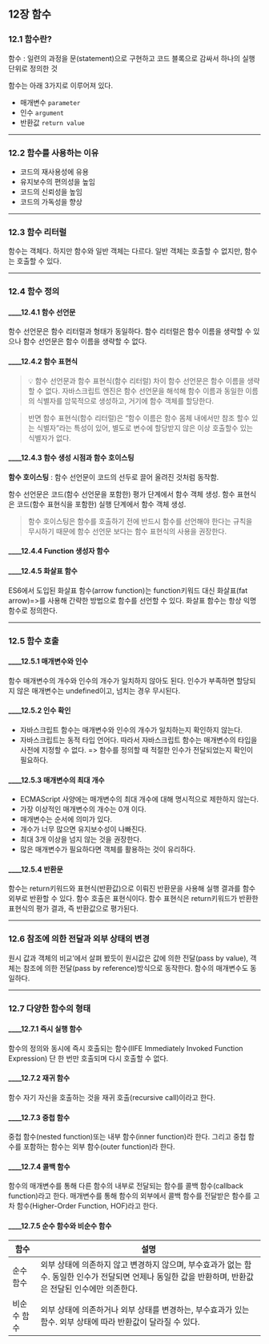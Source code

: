 ## 12장 함수

### 12.1 함수란?
함수 : 일련의 과정을 문(statement)으로 구현하고 코드 블록으로 감싸서 하나의 실행 단위로 정의한 것

함수는 아래 3가지로 이루어져 있다.
- 매개변수 `parameter`
- 인수 `argument`
- 반환값 `return value`


---
### 12.2 함수를 사용하는 이유
- 코드의 재사용성에 유용
- 유지보수의 편의성을 높임
- 코드의 신뢰성을 높임
- 코드의 가독성을 향상

---
### 12.3 함수 리터럴
함수는 객체다.
하지만 함수와 일반 객체는 다르다.
일반 객체는 호출할 수 없지만, 함수는 호출할 수 있다.

---
### 12.4 함수 정의
#### ____12.4.1 함수 선언문

함수 선언문은 함수 리터럴과 형태가 동일하다.
함수 리터럴은 함수 이름을 생략할 수 있으나 함수 선언문은 함수 이름을 생략할 수 없다.

#### ____12.4.2 함수 표현식

>💡 함수 선언문과 함수 표현식(함수 리터럴) 차이
함수 선언문은 함수 이름을 생략할 수 없다.
자바스크립트 엔진은 함수 선언문을 해석해 함수 이름과 동일한 이름의 식별자를 암묵적으로 생성하고, 거기에 함수 객체를 할당한다.

>반면 함수 표현식(함수 리터럴)은 “함수 이름은 함수 몸체 내에서만 참조 할수 있는 식별자”라는 특성이 있어, 별도로 변수에 할당받지 않은 이상 호출할수 있는 식별자가 없다.

#### ____12.4.3 함수 생성 시점과 함수 호이스팅

**함수 호이스팅** : 함수 선언문이 코드의 선두로 끌어 올려진 것처럼 동작함.

함수 선언문은 코드(함수 선언문을 포함한) 평가 단계에서 함수 객체 생성.
함수 표현식은 코드(함수 표현식을 포함한) 실행 단계에서 함수 객체 생성.

> 함수 호이스팅은 함수를 호출하기 전에 반드시 함수를 선언해야 한다는 규칙을 무시하기 때문에 함수 선언문 보다는 함수 표현식의 사용을 권장한다.

#### ____12.4.4 Function 생성자 함수


#### ____12.4.5 화살표 함수
ES6에서 도입된 화살표 함수(arrow function)는 function키워드 대신 화살표(fat arrow)=>를 사용해 간략한 방법으로 함수를 선언할 수 있다.
화살표 함수는 항상 익명함수로 정의한다.

---
### 12.5 함수 호출
#### ____12.5.1 매개변수와 인수
함수 매개변수의 개수와 인수의 개수가 일치하지 않아도 된다.
인수가 부족하면 할당되지 않은 매개변수는 undefined이고, 넘치는 경우 무시된다.
#### ____12.5.2 인수 확인
- 자바스크립트 함수는 매개변수와 인수의 개수가 일치하는지 확인하지 않는다.
- 자바스크립트는 동적 타입 언어다. 따라서 자바스크립트 함수는 매개변수의 타입을 사전에 지정할 수 없다.
=> 함수를 정의할 때 적절한 인수가 전달되었는지 확인이 필요하다.

#### ____12.5.3 매개변수의 최대 개수
- ECMAScript 사양에는 매개변수의 최대 개수에 대해 명시적으로 제한하지 않는다.
- 가장 이상적인 매개변수의 개수는 0개 이다.
- 매개변수는 순서에 의미가 있다.
- 개수가 너무 많으면 유지보수성이 나빠진다.
- 최대 3개 이상을 넘지 않는 것을 권장한다.
- 많은 매개변수가 필요하다면 객체를 활용하는 것이 유리하다.

#### ____12.5.4 반환문
함수는 return키워드와 표현식(반환값)으로 이뤄진 반환문을 사용해 실행 결과를 함수 외부로 반환할 수 있다.
함수 호출은 표현식이다.
함수 표현식은 return키워드가 반환한 표현식의 평가 결과, 즉 반환값으로 평가된다.

---
### 12.6 참조에 의한 전달과 외부 상태의 변경
원시 값과 객체의 비교’에서 살펴 봤듯이 원시값은 값에 의한 전달(pass by value), 객체는 참조에 의한 전달(pass by reference)방식으로 동작한다.
함수의 매개변수도 동일하다.

---
### 12.7 다양한 함수의 형태
#### ____12.7.1 즉시 실행 함수
함수의 정의와 동시에 즉시 호출되는 함수(IIFE Immediately Invoked Function Expression)
단 한 번만 호출되며 다시 호출할 수 없다.

#### ____12.7.2 재귀 함수
함수 자기 자신을 호출하는 것을 재귀 호출(recursive call)이라고 한다.

#### ____12.7.3 중첩 함수
중첩 함수(nested function)또는 내부 함수(inner function)라 한다. 그리고 중첩 함수를 포함하는 함수는 외부 함수(outer function)라 한다.

#### ____12.7.4 콜백 함수
함수의 매개변수를 통해 다른 함수의 내부로 전달되는 함수를 콜백 함수(callback function)라고 한다.
매개변수를 통해 함수의 외부에서 콜백 함수를 전달받은 함수를 고차 함수(Higher-Order Function, HOF)라고 한다.

#### ____12.7.5 순수 함수와 비순수 함수
|         함수       |         설명         |
|------------------|---------------------|
|    순수함수       | 외부 상태에 의존하지 않고 변경하지 않으며, 부수효과가 없는 함수. 동일한 인수가 전달되면 언제나 동일한 값을 반환하며, 반환값은 전달된 인수에만 의존한다. |
|    비순수 함수    | 외부 상태에 의존하거나 외부 상태를 변경하는, 부수효과가 있는 함수. 외부 상태에 따라 반환값이 달라질 수 있다. |
